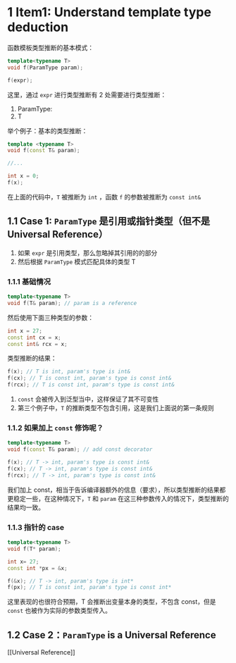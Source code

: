 # 1 Item1: Understand template type deduction

函数模板类型推断的基本模式：
```cpp
template<typename T>
void f(ParamType param);

f(expr);
```

这里，通过 `expr` 进行类型推断有 2 处需要进行类型推断：
1. ParamType:
2. T

举个例子：基本的类型推断：
```cpp
template <typename T>  
void f(const T& param);

//...

int x = 0;
f(x);
```
在上面的代码中，`T` 被推断为 `int` ，函数 `f` 的参数被推断为 `const int&`

## 1.1 Case 1: `ParamType` 是引用或指针类型（但不是 Universal Reference）

1. 如果 `expr` 是引用类型，那么忽略掉其引用的的部分
2. 然后根据 `ParamType` 模式匹配具体的类型 T

### 1.1.1 基础情况
```cpp
template<typename T>
void f(T& param); // param is a reference
```

然后使用下面三种类型的参数：
```cpp
int x = 27;
const int cx = x;
const int& rcx = x;
```

类型推断的结果：
```cpp
f(x); // T is int, param's type is int&
f(cx); // T is const int, param's type is const int&
f(rcx); // T is const int, param's type is const int&
```

1. `const` 会被传入到泛型当中，这样保证了其不可变性
2. 第三个例子中，`T` 的推断类型不包含引用，这是我们上面说的第一条规则


### 1.1.2 如果加上 `const` 修饰呢？

```cpp
template<typename T>
void f(const T& param); // add const decorator

f(x); // T -> int, param's type is const int&
f(cx); // T -> int, param's type is const int&
f(rcx); // T -> int, param's type is const int&
```
我们加上 const，相当于告诉编译器额外的信息（要求），所以类型推断的结果都更稳定一些，在这种情况下，`T` 和 `param` 在这三种参数传入的情况下，类型推断的结果均一致。

### 1.1.3 指针的 case
```cpp
template<typename T>
void f(T* param);

int x= 27;
const int *px = &x;

f(&x); // T -> int, param's type is int*
f(px); // T is const int, param's type is const int*
```

这里表现的也很符合预期，T 会推断出变量本身的类型，不包含 const，但是 `const` 也被作为实际的参数类型传入。

## 1.2 Case 2：`ParamType` is a Universal Reference

[[Universal Reference]]
